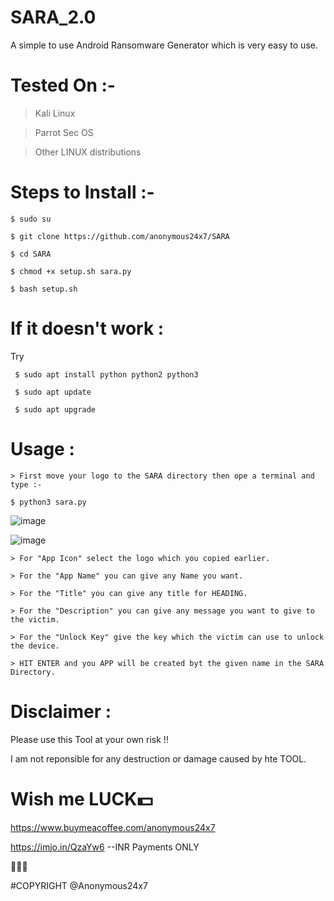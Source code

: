 # SARA_2.0

A simple to use Android Ransomware Generator which is very easy to use.


# Tested On :- 
  > Kali Linux
  
  > Parrot Sec OS 

  > Other LINUX distributions


# Steps to Install :- 

    $ sudo su

    $ git clone https://github.com/anonymous24x7/SARA

    $ cd SARA

    $ chmod +x setup.sh sara.py

    $ bash setup.sh



# If it doesn't work :

Try

     $ sudo apt install python python2 python3

     $ sudo apt update

     $ sudo apt upgrade



# Usage :

    > First move your logo to the SARA directory then ope a terminal and type :- 
    
    $ python3 sara.py

![image](https://user-images.githubusercontent.com/81870774/125153800-dff81c00-e173-11eb-8186-70cdf0263691.png)

![image](https://user-images.githubusercontent.com/81870774/125153982-2306bf00-e175-11eb-84d2-5847653891b3.png)

    > For "App Icon" select the logo which you copied earlier.
    
    > For the "App Name" you can give any Name you want.
    
    > For the "Title" you can give any title for HEADING.
    
    > For the "Description" you can give any message you want to give to the victim.
    
    > For the "Unlock Key" give the key which the victim can use to unlock the device.
    
    > HIT ENTER and you APP will be created byt the given name in the SARA Directory.
    
  
    
# Disclaimer :

Please use this Tool at your own risk !!

I am not reponsible for any destruction or damage caused by hte TOOL.



# Wish me LUCK💵
https://www.buymeacoffee.com/anonymous24x7


https://imjo.in/QzaYw6    --INR Payments ONLY


🖤🖤🖤

#COPYRIGHT @Anonymous24x7
